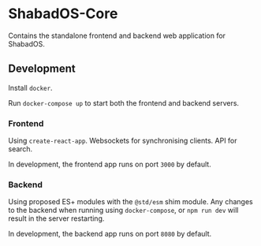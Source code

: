 # ShabadOS-Core

Contains the standalone frontend and backend web application for ShabadOS.

## Development

Install `docker`.

Run `docker-compose up` to start both the frontend and backend servers.

### Frontend

Using `create-react-app`. Websockets for synchronising clients. API for search.

In development, the frontend app runs on port `3000` by default.

### Backend

Using proposed ES+ modules with the `@std/esm` shim module.
Any changes to the backend when running using `docker-compose`,
or `npm run dev` will result in the server restarting.

In development, the backend app runs on port `8080` by default.
